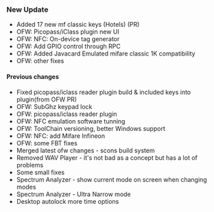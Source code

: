 ### New Update
* Added 17 new mf classic keys (Hotels) (PR)
* OFW: Picopass/iClass plugin new UI
* OFW: NFC: On-device tag generator
* OFW: Add GPIO control through RPC
* OFW: Added Javacard Emulated mifare classic 1K compatibility
* OFW: other fixes
#### Previous changes
* Fixed picopass/iclass reader plugin build & included keys into plugin(from OFW PR)
* OFW: SubGhz keypad lock
* OFW: picopass/iclass reader plugin
* OFW: NFC emulation software tunning
* OFW: ToolChain versioning, better Windows support
* OFW: NFC: add Mifare Infineon
* OFW: some FBT fixes
* Merged latest ofw changes - scons build system
* Removed WAV Player - it's not bad as a concept but has a lot of problems
* Some small fixes
* Spectrum Analyzer - show current mode on screen when changing modes
* Spectrum Analyzer - Ultra Narrow mode
* Desktop autolock more time options
